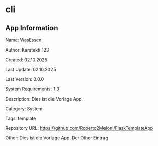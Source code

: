 # cli

## App Information

Name: WasEssen

Author: Karatekti_123

Created: 02.10.2025

Last Update: 02.10.2025

Last Version: 0.0.0

System Requirements: 1.3

Description: Dies ist die Vorlage App.

Category: System

Tags: template

Repository URL: https://github.com/Roberto2Meloni/FlaskTemplateApp

Other: Dies ist die Vorlage App. Der Other Eintrag.
